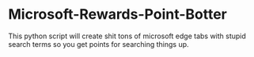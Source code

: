 # Microsoft-Rewards-Point-Botter
This python script will create shit tons of microsoft edge tabs with stupid search terms so you get points for searching things up.
